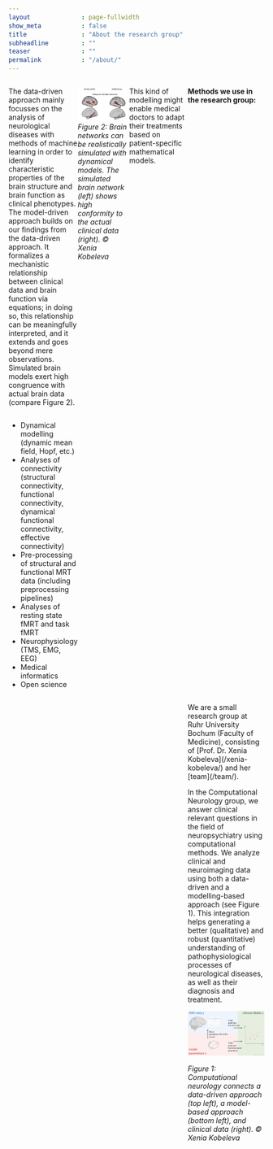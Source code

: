 ```yaml
---
layout              : page-fullwidth
show_meta           : false
title               : "About the research group"
subheadline         : ""
teaser              : ""
permalink           : "/about/"
---
```

<style>
@media (min-width: 500px) {
    .media {
        display: grid;
        grid-template-columns: 1fr fit-content(330px);
        grid-template-rows:1fr auto;
        grid-template-areas:
            "content1 img1"
            "content2 img2"
            "content3 img3"
        grid-gap: 20px;
        margin-bottom: 4em;
    }
	
    .img1 {
        grid-area: image;
    }
  
    .img2 {
        grid-area: image;
    }
  
    .img3 {
        grid-area: image;
    }

    .content1 {
        grid-area: content;
    }
  
    .content2 {
        grid-area: content;
    }
  
    .content3 {
        grid-area: content;
    }

}
</style>


<div class="media">
	<div class="content1">
    <p>We are a small research group at Ruhr University Bochum (Faculty of Medicine), consisting of [Prof. Dr. Xenia Kobeleva](/xenia-kobeleva/) and her [team](/team/).</p>
    <p>In the Computational Neurology group, we answer clinical relevant questions in the field of neuropsychiatry using computational methods. We analyze clinical and neuroimaging data using both a data-driven and a modelling-based approach (see Figure 1). This integration helps generating a better (qualitative) and robust (quantitative) understanding of pathophysiological processes of neurological diseases, as well as their diagnosis and treatment.</p>
  <div class="img1">
		<img src="/images/about_approaches.png">
    <p><i>Figure 1: Computational neurology connects a data-driven approach (top left), a model-based approach (bottom left), and clinical data (right). © Xenia Kobeleva</i></p>
	</div>


</div>





The data-driven approach mainly focusses on the analysis of neurological diseases with methods of machine learning in order to identify characteristic properties of the brain structure and brain function as clinical phenotypes. The model-driven approach builds on our findings from the data-driven approach. It formalizes a mechanistic relationship between clinical data and brain function via equations; in doing so, this relationship can be meaningfully interpreted, and it extends and goes beyond mere observations. Simulated brain models exert high congruence with actual brain data (compare Figure 2).

<img class="center" style="width:400px;" src="/images/about_simulatedvsempirical.png"><br>
*Figure 2: Brain networks can be realistically simulated with dynamical models. The simulated brain network (left) shows high conformity to the actual clinical data (right). © Xenia Kobeleva*

This kind of modelling might enable medical doctors to adapt their treatments based on patient-specific mathematical models.

<b>Methods we use in the research group:</b>
<ul>
  <li>Dynamical modelling (dynamic mean field, Hopf, etc.)</li>
  <li>Analyses of connectivity (structural connectivity, functional connectivity, dynamical functional connectivity, effective connectivity)</li>
  <li>Pre-processing of structural and functional MRT data (including preprocessing pipelines)</li>
  <li>Analyses of resting state fMRT and task fMRT</li>
  <li>Neurophysiology (TMS, EMG, EEG)</li>
  <li>Medical informatics</li>
  <li>Open science</li>
</ul>
